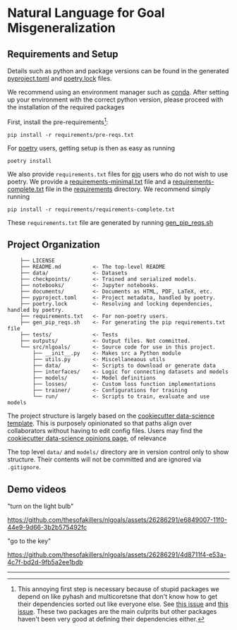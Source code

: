 # Natural Language for Goal Misgeneralization

## Requirements and Setup

Details such as python and package versions can be found in the generated
[pyproject.toml](pyproject.toml) and [poetry.lock](poetry.lock) files.

We recommend using an environment manager such as
[conda](https://docs.conda.io/en/latest/). After setting up your environment
with the correct python version, please proceed with the installation of the
required packages

First, install the pre-requirements[^1]:

```terminal
pip install -r requirements/pre-reqs.txt
```

For [poetry](https://python-poetry.org/) users, getting setup is then as easy as
running

```terminal
poetry install
```

We also provide `requirements.txt` files for
[pip](https://pypi.org/project/pip/) users who do not wish to use poetry. We
provide a [requirements-minimal.txt](requirements/requirements-minimal.txt) file
and a [requirements-complete.txt](requirements/requirements-complete.txt) file
in the [requirements](requirements/) directory. We recommend simply running

```terminal
pip install -r requirements/requirements-complete.txt
```

These `requirements.txt` file are generated by running
[gen_pip_reqs.sh](gen_pip_reqs.sh)

[^1]:
    This annoying first step is necessary because of stupid packages we depend
    on like pyhash and multicoretsne that don't know how to get their
    dependencies sorted out like everyone else. See
    [this issue](https://github.com/DmitryUlyanov/Multicore-TSNE/issues/81#issuecomment-863745998)
    and [this issue](https://github.com/flier/pyfasthash/issues/59). These two
    packages are the main culprits but other packages haven't been very good at
    defining their dependencies either.

## Project Organization

```plaintext
    ├── LICENSE
    ├── README.md          <- The top-level README
    ├── data/              <- Datasets
    ├── checkpoints/       <- Trained and serialized models.
    ├── notebooks/         <- Jupyter notebooks.
    ├── documents/         <- Documents as HTML, PDF, LaTeX, etc.
    ├── pyproject.toml     <- Project metadata, handled by poetry.
    ├── poetry.lock        <- Resolving and locking dependencies, handled by poetry.
    ├── requirements.txt   <- For non-poetry users.
    ├── gen_pip_reqs.sh    <- For generating the pip requirements.txt file
    ├── tests/             <- Tests
    ├── outputs/           <- Output files. Not committed.
    └── src/nlgoals/       <- Source code for use in this project.
        ├── __init__.py    <- Makes src a Python module
        ├── utils.py       <- Miscellaneaous utils
        ├── data/          <- Scripts to download or generate data
        ├── interfaces/    <- Logic for connecting datasets and models
        ├── models/        <- Model definitions
        ├── losses/        <- Custom loss function implementations
        ├── trainer/       <- Configurations for training
        └── run/           <- Scripts to train, evaluate and use models
```

The project structure is largely based on the
[cookiecutter data-science template](https://github.com/drivendata/cookiecutter-data-science).
This is purposely opinionated so that paths align over collaborators without
having to edit config files. Users may find the
[cookiecutter data-science opinions page](http://drivendata.github.io/cookiecutter-data-science/#opinions),
of relevance

The top level `data/` and `models/` directory are in version control only to
show structure. Their contents will not be committed and are ignored via
`.gitignore`.

## Demo videos

"turn on the light bulb"

https://github.com/thesofakillers/nlgoals/assets/26286291/e6849007-11f0-44e9-9d66-3b2b575492fc

"go to the key"

https://github.com/thesofakillers/nlgoals/assets/26286291/4d8711f4-e53a-4c7f-bd2d-9fb5a2ee1bdb


---
